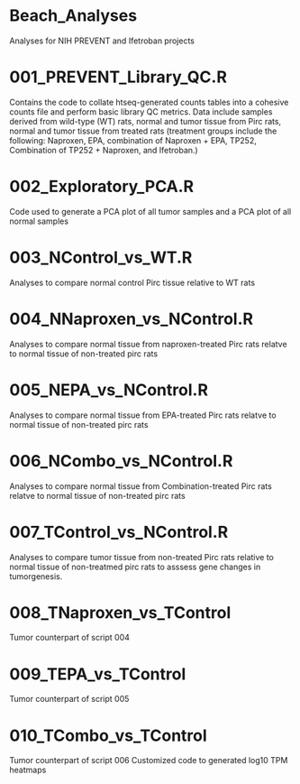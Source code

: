 # Beach_Analyses
Analyses for NIH PREVENT and Ifetroban projects

# 001_PREVENT_Library_QC.R
Contains the code to collate htseq-generated counts tables into a cohesive counts file and perform basic library QC metrics. Data include samples derived from wild-type (WT) rats, normal and tumor tissue from Pirc rats, normal and tumor tissue from treated rats (treatment groups include the following: Naproxen, EPA, combination of Naproxen + EPA, TP252, Combination of TP252 + Naproxen, and Ifetroban.)

# 002_Exploratory_PCA.R
Code used to generate a PCA plot of all tumor samples and a PCA plot of all normal samples

# 003_NControl_vs_WT.R
Analyses to compare normal control Pirc tissue relative to WT rats

# 004_NNaproxen_vs_NControl.R
Analyses to compare normal tissue from  naproxen-treated Pirc rats relatve to normal tissue of non-treated pirc rats

# 005_NEPA_vs_NControl.R
Analyses to compare normal tissue from  EPA-treated Pirc rats relatve to normal tissue of non-treated pirc rats

# 006_NCombo_vs_NControl.R
Analyses to compare normal tissue from  Combination-treated Pirc rats relatve to normal tissue of non-treated pirc rats

# 007_TControl_vs_NControl.R
Analyses to compare tumor tissue from non-treated Pirc rats relative to normal tissue of non-treatmed pirc rats to asssess gene changes in tumorgenesis. 

# 008_TNaproxen_vs_TControl
Tumor counterpart of script 004

# 009_TEPA_vs_TControl
Tumor counterpart of script 005

# 010_TCombo_vs_TControl
Tumor counterpart of script 006
Customized code to generated log10 TPM heatmaps



